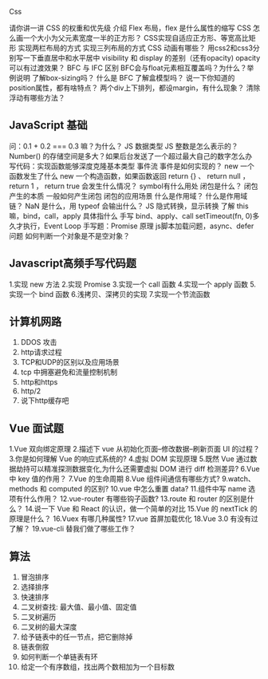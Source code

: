 

Css

请你讲一讲 CSS 的权重和优先级
介绍 Flex 布局，flex 是什么属性的缩写
CSS 怎么画一个大小为父元素宽度一半的正方形？
CSS实现自适应正方形、等宽高比矩形
实现两栏布局的方式
实现三列布局的方式
CSS 动画有哪些？
用css2和css3分别写一下垂直居中和水平居中
visibility 和 display 的差别（还有opacity)
opacity 可以有过渡效果？
BFC 与 IFC 区别
BFC会与float元素相互覆盖吗？为什么？举例说明
了解box-sizing吗？
什么是 BFC
了解盒模型吗？
说一下你知道的position属性，都有啥特点？
两个div上下排列，都设margin，有什么现象？
清除浮动有哪些方法？

## JavaScript 基础

问：0.1 + 0.2 === 0.3 嘛？为什么？
JS 数据类型
JS 整数是怎么表示的？
Number() 的存储空间是多大？如果后台发送了一个超过最大自己的数字怎么办
写代码：实现函数能够深度克隆基本类型
事件流
事件是如何实现的？
new 一个函数发生了什么
new 一个构造函数，如果函数返回 return {} 、 return null ，
return 1 ， return true 会发生什么情况？
symbol有什么用处
闭包是什么？
闭包产生的本质
一般如何产生闭包
闭包的应用场景
什么是作用域？
什么是作用域链？
NaN 是什么，用 typeof 会输出什么？
JS 隐式转换，显示转换
了解 this 嘛，bind，call，apply 具体指什么
手写 bind、apply、call
setTimeout(fn, 0)多久才执行，Event Loop
手写题：Promise 原理
js脚本加载问题，async、defer问题
如何判断一个对象是不是空对象？



## Javascript高频手写代码题

1.实现 new 方法
2.实现 Promise
3.实现一个 call 函数
4.实现一个 apply 函数
5.实现一个 bind 函数
6.浅拷贝、深拷贝的实现
7.实现一个节流函数



## 计算机网路

1. DDOS 攻击
2. http请求过程
3. TCP和UDP的区别以及应用场景
4. tcp 中拥塞避免和流量控制机制
5. http和https
6. http/2
7. 说下http缓存吧



## Vue 面试题

1.Vue 双向绑定原理
2.描述下 vue 从初始化页面–修改数据–刷新页面 UI 的过程？
3.你是如何理解 Vue 的响应式系统的?
4.虚拟 DOM 实现原理
5.既然 Vue 通过数据劫持可以精准探测数据变化,为什么还需要虚拟 DOM 进行 diff 检测差异?
6.Vue 中 key 值的作用？
7.Vue 的生命周期
8.Vue 组件间通信有哪些方式?
9.watch、methods 和 computed 的区别?
10.vue 中怎么重置 data?
11.组件中写 name 选项有什么作用？
12.vue-router 有哪些钩子函数?
13.route 和 router 的区别是什么？
14.说一下 Vue 和 React 的认识，做一个简单的对比
15.Vue 的 nextTick 的原理是什么？
16.Vuex 有哪几种属性?
17.vue 首屏加载优化
18.Vue 3.0 有没有过了解？
19.vue-cli 替我们做了哪些工作？



## 算法

1. 冒泡排序
2. 选择排序
3. 快速排序
4. 二叉树查找: 最大值、最小值、固定值
5. 二叉树遍历
6. 二叉树的最大深度
7. 给予链表中的任一节点，把它删除掉
8. 链表倒叙
9. 如何判断一个单链表有环
10. 给定一个有序数组，找出两个数相加为一个目标数
    